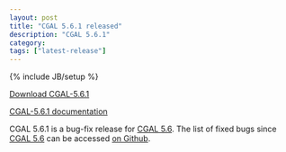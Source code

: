 ```yaml
---
layout: post
title: "CGAL 5.6.1 released"
description: "CGAL 5.6.1"
category:
tags: ["latest-release"]
---
```

{% include JB/setup %}

<i class="bi bi-arrow-down-circle"></i>
<a href="https://github.com/CGAL/cgal/releases/tag/v5.6.1">Download CGAL-5.6.1</a>

<i class="bi bi-book"></i>
<a href="https://doc.cgal.org/5.6.1/Manual/index.html">CGAL-5.6.1 documentation</a>

<p>CGAL 5.6.1 is a bug-fix release for <a href="../../../../2023/07/28/cgal56">CGAL 5.6</a>.
The list of fixed bugs since <a href="../../../../2023/07/28/cgal56">CGAL 5.6</a>
can be accessed <a href="https://github.com/CGAL/cgal/issues?q=label%3AMerged_in_5.6.1">on Github</a>.</p>
